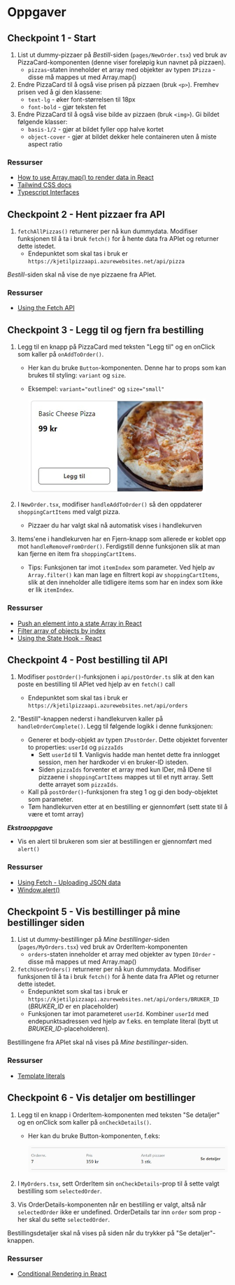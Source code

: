 # Oppgaver

## Checkpoint 1 - Start

1. List ut dummy-pizzaer på _Bestill_-siden (`pages/NewOrder.tsx`) ved bruk av PizzaCard-komponenten (denne viser foreløpig kun navnet på pizzaen).
   - `pizzas`-staten inneholder et array med objekter av typen `IPizza` - disse må mappes ut med Array.map()
2. Endre PizzaCard til å også vise prisen på pizzaen (bruk `<p>`). Fremhev prisen ved å gi den klassene:
   - `text-lg` - øker font-størrelsen til 18px
   - `font-bold` - gjør teksten fet
3. Endre PizzaCard til å også vise bilde av pizzaen (bruk `<img>`). Gi bildet følgende klasser:
   - `basis-1/2` - gjør at bildet fyller opp halve kortet
   - `object-cover` - gjør at bildet dekker hele containeren uten å miste aspect ratio

### Ressurser

- [How to use Array.map() to render data in React](https://linguinecode.com/post/how-to-use-map-react)
- [Tailwind CSS docs](https://tailwindcss.com/)
- [Typescript Interfaces](https://www.typescriptlang.org/docs/handbook/interfaces.html)

## Checkpoint 2 - Hent pizzaer fra API

1. `fetchAllPizzas()` returnerer per nå kun dummydata. Modifiser funksjonen til å ta i bruk `fetch()` for å hente data fra APIet og returner dette istedet.
   - Endepunktet som skal tas i bruk er `https://kjetilpizzaapi.azurewebsites.net/api/pizza`

_Bestill_-siden skal nå vise de nye pizzaene fra APIet.

### Ressurser

- [Using the Fetch API](https://developer.mozilla.org/en-US/docs/Web/API/Fetch_API/Using_Fetch)

## Checkpoint 3 - Legg til og fjern fra bestilling

1. Legg til en knapp på PizzaCard med teksten "Legg til" og en onClick som kaller på `onAddToOrder()`.

   - Her kan du bruke `Button`-komponenten. Denne har to props som kan brukes til styling: `variant` og `size`.
   - Eksempel: `variant="outlined"` og `size="small"`

     ![PizzaCard med knapp](/docs/assets/pizzacard-with-button.jpg)

2. I `NewOrder.tsx`, modifiser `handleAddToOrder()` så den oppdaterer `shoppingCartItems` med valgt pizza.
   - Pizzaer du har valgt skal nå automatisk vises i handlekurven
3. Items'ene i handlekurven har en Fjern-knapp som allerede er koblet opp mot `handleRemoveFromOrder()`. Ferdigstill denne funksjonen slik at man kan fjerne en item fra `shoppingCartItems`.
   - Tips: Funksjonen tar imot `itemIndex` som parameter. Ved hjelp av `Array.filter()` kan man lage en filtrert kopi av `shoppingCartItems`, slik at den inneholder alle tidligere items som har en index som ikke er lik `itemIndex`.

### Ressurser

- [Push an element into a state Array in React](https://bobbyhadz.com/blog/react-push-to-state-array)
- [Filter array of objects by index](https://stackoverflow.com/a/55141059)
- [Using the State Hook - React](https://reactjs.org/docs/hooks-state.html)

## Checkpoint 4 - Post bestilling til API

1. Modifiser `postOrder()`-funksjonen i `api/postOrder.ts` slik at den kan poste en bestilling til APIet ved hjelp av en `fetch()` call
   - Endepunktet som skal tas i bruk er `https://kjetilpizzaapi.azurewebsites.net/api/orders`
2. "Bestill"-knappen nederst i handlekurven kaller på `handleOrderComplete()`. Legg til følgende logikk i denne funksjonen:

   - Generer et body-objekt av typen `IPostOrder`. Dette objektet forventer to properties: `userId` og `pizzaIds`
     - Sett `userId` til **1**. Vanligvis hadde man hentet dette fra innlogget session, men her hardkoder vi en bruker-ID isteden.
     - Siden `pizzaIds` forventer et array med kun IDer, må IDene til pizzaene i `shoppingCartItems` mappes ut til et nytt array. Sett dette arrayet som `pizzaIds`.
   - Kall på `postOrder()`-funksjonen fra steg 1 og gi den body-objektet som parameter.
   - Tøm handlekurven etter at en bestilling er gjennomført (sett state til å være et tomt array)

**_Ekstraoppgave_**

- Vis en alert til brukeren som sier at bestillingen er gjennomført med `alert()`

### Ressurser

- [Using Fetch - Uploading JSON data](https://developer.mozilla.org/en-US/docs/Web/API/Fetch_API/Using_Fetch#uploading_json_data)
- [Window.alert()](https://developer.mozilla.org/en-US/docs/Web/API/Window/alert)

## Checkpoint 5 - Vis bestillinger på mine bestillinger siden

1. List ut dummy-bestillinger på _Mine bestillinger_-siden (`pages/MyOrders.tsx`) ved bruk av OrderItem-komponenten
   - `orders`-staten inneholder et array med objekter av typen `IOrder` - disse må mappes ut med Array.map()
2. `fetchUserOrders()` returnerer per nå kun dummydata. Modifiser funksjonen til å ta i bruk `fetch()` for å hente data fra APIet og returner dette istedet.
   - Endepunktet som skal tas i bruk er `https://kjetilpizzaapi.azurewebsites.net/api/orders/BRUKER_ID` (_BRUKER_ID_ er en placeholder)
   - Funksjonen tar imot parameteret `userId`. Kombiner `userId` med endepunktsadressen ved hjelp av f.eks. en template literal (bytt ut _BRUKER_ID_-placeholderen).

Bestillingene fra APIet skal nå vises på _Mine bestillinger_-siden.

### Ressurser

- [Template literals](https://developer.mozilla.org/en-US/docs/Web/JavaScript/Reference/Template_literals)

## Checkpoint 6 - Vis detaljer om bestillinger

1. Legg til en knapp i OrderItem-komponenten med teksten "Se detaljer" og en onClick som kaller på `onCheckDetails()`.

   - Her kan du bruke Button-komponenten, f.eks:

     ![OrderItem](/docs/assets/orderitem.jpg)

2. I `MyOrders.tsx`, sett OrderItem sin `onCheckDetails`-prop til å sette valgt bestilling som `selectedOrder`.
3. Vis OrderDetails-komponenten når en bestilling er valgt, altså når `selectedOrder` ikke er undefined. OrderDetails tar inn `order` som prop - her skal du sette `selectedOrder`.

Bestillingsdetaljer skal nå vises på siden når du trykker på "Se detaljer"-knappen.

### Ressurser

- [Conditional Rendering in React](https://reactjs.org/docs/conditional-rendering.html#inline-if-with-logical--operator)
